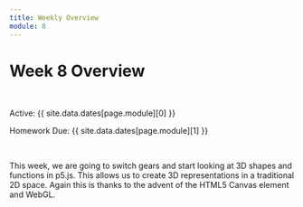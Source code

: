 ```yaml
---
title: Weekly Overview
module: 8
---
```


# Week 8 Overview <br />


<br />


Active: {{ site.data.dates[page.module][0] }}

Homework Due: {{ site.data.dates[page.module][1] }}


<br />


This week, we are going to switch gears and start looking at 3D shapes and functions in p5.js.  This allows us to create 3D representations in a traditional 2D space.  Again this is thanks to the advent of the HTML5 Canvas element and WebGL.